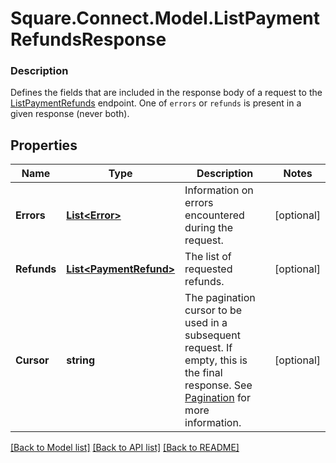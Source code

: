 # Square.Connect.Model.ListPaymentRefundsResponse

### Description

Defines the fields that are included in the response body of a request to the [ListPaymentRefunds](#endpoint-refunds-listpaymentrefunds) endpoint.  One of `errors` or `refunds` is present in a given response (never both).

## Properties

Name | Type | Description | Notes
------------ | ------------- | ------------- | -------------
**Errors** | [**List&lt;Error&gt;**](Error.md) | Information on errors encountered during the request. | [optional] 
**Refunds** | [**List&lt;PaymentRefund&gt;**](PaymentRefund.md) | The list of requested refunds. | [optional] 
**Cursor** | **string** | The pagination cursor to be used in a subsequent request. If empty, this is the final response.  See [Pagination](/basics/api101/pagination) for more information. | [optional] 



[[Back to Model list]](../README.md#documentation-for-models) [[Back to API list]](../README.md#documentation-for-api-endpoints) [[Back to README]](../README.md)

